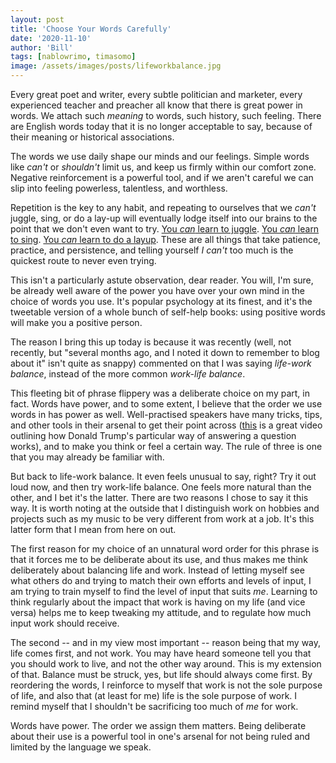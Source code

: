 ```yaml
---
layout: post
title: 'Choose Your Words Carefully'
date: '2020-11-10'
author: 'Bill'
tags: [nablowrimo, timasomo]
image: /assets/images/posts/lifeworkbalance.jpg
---
```


Every great poet and writer, every subtle politician and marketer, every experienced teacher and preacher all know that there is great power in words. We attach such _meaning_ to words, such history, such feeling. There are English words today that it is no longer acceptable to say, because of their meaning or historical associations.

The words we use daily shape our minds and our feelings. Simple words like _can't_ or _shouldn't_ limit us, and keep us firmly within our comfort zone. Negative reinforcement is a powerful tool, and if we aren't careful we can slip into feeling powerless, talentless, and worthless.

Repetition is the key to any habit, and repeating to ourselves that we _can't_ juggle, sing, or do a lay-up will eventually lodge itself into our brains to the point that we don't even want to try. [You _can_ learn to  juggle](https://www.thejugglingscientist.com/learn-to-juggle.html). [You _can_ learn to sing](https://thevocaliststudio.com/can-anyone-learn-to-sing/). [You _can_ learn to do a layup](https://www.youtube.com/watch?v=q5cEf6N-qfE). These are all things that take patience, practice, and persistence, and telling yourself _I can't_ too much is the quickest route to never even trying.

This isn't a particularly astute observation, dear reader. You will, I'm sure, be already well aware of the power you have over your own mind in the choice of words you use. It's popular psychology at its finest, and it's the tweetable version of a whole bunch of self-help books: using positive words will make you a positive person.

The reason I bring this up today is because it was recently (well, not recently, but "several months ago, and I noted it down to remember to blog about it" isn't quite as snappy) commented on that I was saying _life-work balance_, instead of the more common _work-life balance_.

This fleeting bit of phrase flippery was a deliberate choice on my part, in fact. Words have power, and to some extent, I believe that the order we use words in has power as well. Well-practised speakers have many tricks, tips, and other tools in their arsenal to get their point across ([this](https://youtu.be/_aFo_BV-UzI) is a great video outlining how Donald Trump's particular way of answering a question works), and to make you think or feel a certain way. The rule of three is one that you may already be familiar with.

But back to life-work balance. It even feels unusual to say, right? Try it out loud now, and then try work-life balance. One feels more natural than the other, and I bet it's the latter. There are two reasons I chose to say it this way. It is worth noting at the outside that I distinguish work on hobbies and projects such as my music to be very different from work at a job. It's this latter form that I mean from here on out.

The first reason for my choice of an unnatural word order for this phrase is that it forces me to be deliberate about its use, and thus makes me think deliberately about balancing life and work. Instead of letting myself see what others do and trying to match their own efforts and levels of input, I am trying to train myself to find the level of input that suits _me_. Learning to think regularly about the impact that work is having on my life (and vice versa) helps me to keep tweaking my attitude, and to regulate how much input work should receive. 

The second -- and in my view most important -- reason being that my way, life comes first, and not work. You may have heard someone tell you that you should work to live, and not the other way around. This is my extension of that. Balance must be struck, yes, but life should always come first. By reordering the words, I reinforce to myself that work is not the sole purpose of life, and also that (at least for me) life is the sole purpose of work. I remind myself that I shouldn't be sacrificing too much of _me_ for work. 

Words have power. The order we assign them matters. Being deliberate about their use is a powerful tool in one's arsenal for not being ruled and limited by the language we speak.
